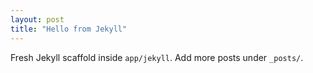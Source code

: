 ```yaml
---
layout: post
title: "Hello from Jekyll"
---
```

Fresh Jekyll scaffold inside `app/jekyll`. Add more posts under `_posts/`.
